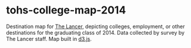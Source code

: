 # tohs-college-map-2014

Destination map for [The Lancer](http://www.tohsthelancer.org/), depicting colleges, employment, or other destinations for the graduating class of 2014. Data collected by survey by The Lancer staff. Map built in [d3.js](https://github.com/mbostock/d3).
